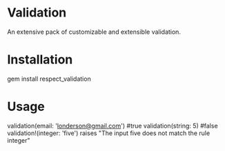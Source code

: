 Validation
==========

An extensive pack of customizable and extensible validation.

Installation
==========

gem install respect_validation

Usage
=====

validation(email: 'londerson@gmail.com') #true
validation(string: 5) #false
validation!(integer: 'five') raises "The input five does not match the rule integer"
